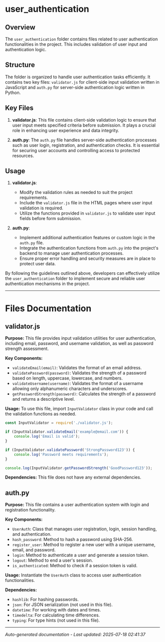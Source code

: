 # user_authentication

## Overview
The `user_authentication` folder contains files related to user authentication functionalities in the project. This includes validation of user input and authentication logic.

## Structure
The folder is organized to handle user authentication tasks efficiently. It contains two key files: `validator.js` for client-side input validation written in JavaScript and `auth.py` for server-side authentication logic written in Python.

## Key Files
1. **validator.js**: This file contains client-side validation logic to ensure that user input meets specified criteria before submission. It plays a crucial role in enhancing user experience and data integrity.
   
2. **auth.py**: The `auth.py` file handles server-side authentication processes such as user login, registration, and authentication checks. It is essential for securing user accounts and controlling access to protected resources.

## Usage
1. **validator.js**:
   - Modify the validation rules as needed to suit the project requirements.
   - Include the `validator.js` file in the HTML pages where user input validation is required.
   - Utilize the functions provided in `validator.js` to validate user input fields before form submission.

2. **auth.py**:
   - Implement additional authentication features or custom logic in the `auth.py` file.
   - Integrate the authentication functions from `auth.py` into the project's backend to manage user authentication processes.
   - Ensure proper error handling and security measures are in place to protect user data.

By following the guidelines outlined above, developers can effectively utilize the `user_authentication` folder to implement secure and reliable user authentication mechanisms in the project.

---

# Files Documentation

## validator.js

**Purpose:** This file provides input validation utilities for user authentication, including email, password, and username validation, as well as password strength assessment.

**Key Components:**
- `validateEmail(email)`: Validates the format of an email address.
- `validatePassword(password)`: Validates the strength of a password based on length, uppercase, lowercase, and numbers.
- `validateUsername(username)`: Validates the format of a username allowing only alphanumeric characters and underscores.
- `getPasswordStrength(password)`: Calculates the strength of a password and returns a descriptive level.

**Usage:** To use this file, import `InputValidator` class in your code and call the validation functions as needed.

```javascript
const InputValidator = require('./validator.js');

if (InputValidator.validateEmail('example@email.com')) {
    console.log('Email is valid');
}

if (InputValidator.validatePassword('StrongPassword123')) {
    console.log('Password meets requirements');
}

console.log(InputValidator.getPasswordStrength('GoodPassword123'));
```

**Dependencies:** This file does not have any external dependencies.

## auth.py

**Purpose:** This file contains a user authentication system with login and registration functionality.

**Key Components:**
- `UserAuth`: Class that manages user registration, login, session handling, and authentication.
- `hash_password`: Method to hash a password using SHA-256.
- `register_user`: Method to register a new user with a unique username, email, and password.
- `login`: Method to authenticate a user and generate a session token.
- `logout`: Method to end a user's session.
- `is_authenticated`: Method to check if a session token is valid.

**Usage:** Instantiate the `UserAuth` class to access user authentication functionalities.

**Dependencies:**
- `hashlib`: For hashing passwords.
- `json`: For JSON serialization (not used in this file).
- `datetime`: For working with dates and times.
- `timedelta`: For calculating time differences.
- `typing`: For type hints (not used in this file).

---
*Auto-generated documentation - Last updated: 2025-07-18 02:41:37*
